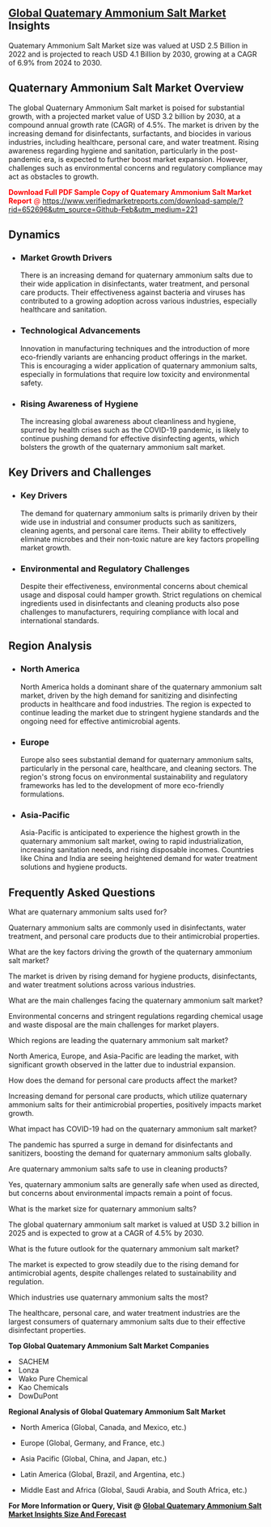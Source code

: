 <h2><a href="https://www.verifiedmarketreports.com/download-sample/?rid=652696&amp;utm_source=Github&amp;utm_medium=221" target="_blank">Global Quatemary Ammonium Salt Market</a> Insights</h2><p>Quatemary Ammonium Salt Market size was valued at USD 2.5 Billion in 2022 and is projected to reach USD 4.1 Billion by 2030, growing at a CAGR of 6.9% from 2024 to 2030.</p><p> <h2>Quaternary Ammonium Salt Market Overview</h2> <p>The global Quaternary Ammonium Salt market is poised for substantial growth, with a projected market value of USD 3.2 billion by 2030, at a compound annual growth rate (CAGR) of 4.5%. The market is driven by the increasing demand for disinfectants, surfactants, and biocides in various industries, including healthcare, personal care, and water treatment. Rising awareness regarding hygiene and sanitation, particularly in the post-pandemic era, is expected to further boost market expansion. However, challenges such as environmental concerns and regulatory compliance may act as obstacles to growth.</p> <p><p><span class=""><span style="color: #ff0000;"><strong>Download Full PDF Sample Copy of Quatemary Ammonium Salt Market Report</strong> @ </span><a href="https://www.verifiedmarketreports.com/download-sample/?rid=652696&amp;utm_source=Github-Feb&amp;utm_medium=221" target="_blank">https://www.verifiedmarketreports.com/download-sample/?rid=652696&amp;utm_source=Github-Feb&amp;utm_medium=221</a></span></p></p> <h2>Dynamics</h2> <ul> <li><h3>Market Growth Drivers</h3> <p>There is an increasing demand for quaternary ammonium salts due to their wide application in disinfectants, water treatment, and personal care products. Their effectiveness against bacteria and viruses has contributed to a growing adoption across various industries, especially healthcare and sanitation.</p> </li> <li><h3>Technological Advancements</h3> <p>Innovation in manufacturing techniques and the introduction of more eco-friendly variants are enhancing product offerings in the market. This is encouraging a wider application of quaternary ammonium salts, especially in formulations that require low toxicity and environmental safety.</p> </li> <li><h3>Rising Awareness of Hygiene</h3> <p>The increasing global awareness about cleanliness and hygiene, spurred by health crises such as the COVID-19 pandemic, is likely to continue pushing demand for effective disinfecting agents, which bolsters the growth of the quaternary ammonium salt market.</p> </li> </ul> <h2>Key Drivers and Challenges</h2> <ul> <li><h3>Key Drivers</h3> <p>The demand for quaternary ammonium salts is primarily driven by their wide use in industrial and consumer products such as sanitizers, cleaning agents, and personal care items. Their ability to effectively eliminate microbes and their non-toxic nature are key factors propelling market growth.</p> </li> <li><h3>Environmental and Regulatory Challenges</h3> <p>Despite their effectiveness, environmental concerns about chemical usage and disposal could hamper growth. Strict regulations on chemical ingredients used in disinfectants and cleaning products also pose challenges to manufacturers, requiring compliance with local and international standards.</p> </li> </ul> <h2>Region Analysis</h2> <ul> <li><h3>North America</h3> <p>North America holds a dominant share of the quaternary ammonium salt market, driven by the high demand for sanitizing and disinfecting products in healthcare and food industries. The region is expected to continue leading the market due to stringent hygiene standards and the ongoing need for effective antimicrobial agents.</p> </li> <li><h3>Europe</h3> <p>Europe also sees substantial demand for quaternary ammonium salts, particularly in the personal care, healthcare, and cleaning sectors. The region's strong focus on environmental sustainability and regulatory frameworks has led to the development of more eco-friendly formulations.</p> </li> <li><h3>Asia-Pacific</h3> <p>Asia-Pacific is anticipated to experience the highest growth in the quaternary ammonium salt market, owing to rapid industrialization, increasing sanitation needs, and rising disposable incomes. Countries like China and India are seeing heightened demand for water treatment solutions and hygiene products.</p> </li> </ul> <h2>Frequently Asked Questions</h2> <p>What are quaternary ammonium salts used for?</p> <p>Quaternary ammonium salts are commonly used in disinfectants, water treatment, and personal care products due to their antimicrobial properties.</p> <p>What are the key factors driving the growth of the quaternary ammonium salt market?</p> <p>The market is driven by rising demand for hygiene products, disinfectants, and water treatment solutions across various industries.</p> <p>What are the main challenges facing the quaternary ammonium salt market?</p> <p>Environmental concerns and stringent regulations regarding chemical usage and waste disposal are the main challenges for market players.</p> <p>Which regions are leading the quaternary ammonium salt market?</p> <p>North America, Europe, and Asia-Pacific are leading the market, with significant growth observed in the latter due to industrial expansion.</p> <p>How does the demand for personal care products affect the market?</p> <p>Increasing demand for personal care products, which utilize quaternary ammonium salts for their antimicrobial properties, positively impacts market growth.</p> <p>What impact has COVID-19 had on the quaternary ammonium salt market?</p> <p>The pandemic has spurred a surge in demand for disinfectants and sanitizers, boosting the demand for quaternary ammonium salts globally.</p> <p>Are quaternary ammonium salts safe to use in cleaning products?</p> <p>Yes, quaternary ammonium salts are generally safe when used as directed, but concerns about environmental impacts remain a point of focus.</p> <p>What is the market size for quaternary ammonium salts?</p> <p>The global quaternary ammonium salt market is valued at USD 3.2 billion in 2025 and is expected to grow at a CAGR of 4.5% by 2030.</p> <p>What is the future outlook for the quaternary ammonium salt market?</p> <p>The market is expected to grow steadily due to the rising demand for antimicrobial agents, despite challenges related to sustainability and regulation.</p> <p>Which industries use quaternary ammonium salts the most?</p> <p>The healthcare, personal care, and water treatment industries are the largest consumers of quaternary ammonium salts due to their effective disinfectant properties.</p> </p><p><strong>Top Global Quatemary Ammonium Salt Market Companies</strong></p><div data-test-id=""><p><li>SACHEM</li><li> Lonza</li><li> Wako Pure Chemical</li><li> Kao Chemicals</li><li> DowDuPont</li></p><div><strong>Regional Analysis of&nbsp;Global Quatemary Ammonium Salt Market</strong></div><ul><li dir="ltr"><p dir="ltr">North America&nbsp;(Global, Canada, and Mexico, etc.)</p></li><li dir="ltr"><p dir="ltr">Europe (Global, Germany, and France, etc.)</p></li><li dir="ltr"><p dir="ltr">Asia Pacific&nbsp;(Global, China, and Japan, etc.)</p></li><li dir="ltr"><p dir="ltr">Latin America&nbsp;(Global, Brazil, and Argentina, etc.)</p></li><li dir="ltr">Middle East and Africa&nbsp;(Global, Saudi Arabia, and South Africa, etc.)</li></ul><p><strong>For More Information or Query, Visit @&nbsp;</strong><strong><a href="https://www.verifiedmarketreports.com/product/quatemary-ammonium-salt-market/?utm_source=Github&amp;utm_medium=221" target="_blank">Global Quatemary Ammonium Salt Market Insights Size And Forecast</a></strong></p></div>
